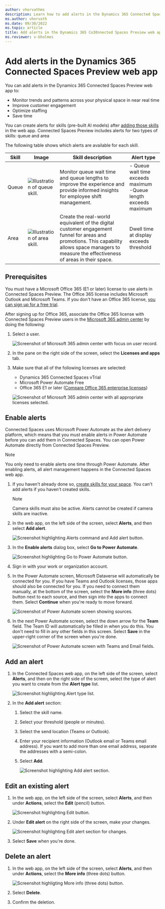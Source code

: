 ```yaml
---
author: vhorvathms
description: Learn how to add alerts in the Dynamics 365 Connected Spaces Preview web app 
ms.author: vhorvath
ms.date: 09/30/2022
ms.topic: article
title: Add alerts in the Dynamics 365 Co30nnected Spaces Preview web app
ms.reviewer: v-bholmes
---
```


# Add alerts in the Dynamics 365 Connected Spaces Preview web app

You can add alerts in the Dynamics 365 Connected Spaces Preview web app to:

- Monitor trends and patterns across your physical space in near real time
- Improve customer engagement
- Optimize staffing
- Save time

You can create alerts for skills (pre-built AI models) after [adding those skills](web-app-cameras-add-skills.md) in the web app. Connected Spaces Preview includes alerts for two types of skills: queue and area

The following table shows which alerts are available for each skill.

|Skill|Image|Skill description|Alert type|
|-----------|--------------------------------|----------------------------------|--------------------------------|
|Queue|![Illustration of queue skill.](media/queue-skill.JPG "Illustration of queue skill")|Monitor queue wait time and queue lengths to improve the experience and provide informed insights for employee shift management.|- Queue wait time exceeds maximum<br>-Queue length exceeds maximum|
|Area|![Illustration of area skill.](media/area-skill.JPG "Illustration of area skill")|Create the real-world equivalent of the digital customer engagement funnel for areas and promotions. This capability allows space managers to measure the effectiveness of areas in their space.|Dwell time at display exceeds threshold|

## Prerequisites

You must have a Microsoft Office 365 (E1 or later) license to use alerts in Connected Spaces Preview. The Office 365 license includes Microsoft Outlook and Microsoft Teams. If you don't have an Office 365 license, [you can sign up for a free trial](https://www.microsoft.com/en-us/microsoft-365/enterprise/office-365-e5?activetab=pivot:overviewtab). 

After signing up for Office 365, associate the Office 365 license with Connected Spaces Preview users in the [Microsoft 365 admin center](https://admin.microsoft.com/Adminportal/Home?ref=/users) by doing the following:

1. Select a user. 

    ![Screenshot of Microsoft 365 admin center with focus on user record.](media/alerts-admin-center-user.JPG "Screenshot of Microsoft 365 admin center with focus on user record")

2. In the pane on the right side of the screen, select the **Licenses and apps** tab.

3. Make sure that all of the following licenses are selected:

    - Dynamics 365 Connected Spaces vTrial
    - Microsoft Power Automate Free
    - Office 365 E1 or later ([Compare Office 365 enterprise licenses](https://www.microsoft.com/en-us/microsoft-365/enterprise/compare-office-365-plans))

    ![Screenshot of Microsoft 365 admin center with all appropriate licenses selected.](media/alerts-admin-center-licenses.JPG "Screenshot of Microsoft 365 admin center with all appropriate licenses selected")

## Enable alerts
[
](https://www.microsoft.com/en-us/microsoft-365/enterprise/office-365-e5?activetab=pivot:overviewtab)
Connected Spaces uses Microsoft Power Automate as the alert delivery platform, which means that you must enable alerts in  Power Automate before you can add them in Connected Spaces. You can open Power Automate directly from Connected Spaces Preview.

> [!NOTE]
> You only need to enable alerts one time through Power Automate. After enabling alerts, all alert management happens in the Connected Spaces web app. 

1. If you haven't already done so, [create skills for your space](web-app-cameras-add-skills.md). You can't add alerts if you haven't created skills. 

    > [!NOTE]
    > Camera skills must also be active. Alerts cannot be created if camera skills are inactive. 

2. In the web app, on the left side of the screen, select **Alerts**, and then select **Add alert**.

    ![Screenshot highlighting Alerts command and Add alert button.](media/alerts-add-alert.JPG "Screenshot highlighting Alerts command and Add alert button")

3. In the **Enable alerts** dialog box, select **Go to Power Automate**. 

    ![Screenshot highlighting Go to Power Automate button.](media/alerts-go-to-power-automate.JPG "Screenshot highlighting Go to Power Automate button")
    
4. Sign in with your work or organization account.

5. In the Power Automate screen, Microsoft Dataverse will automatically be connected for you. If you have Teams and Outlook licenses, those apps should also be connected for you. If you need to connect them manually, at the bottom of the screen, select the **More info** (three dots) button next to each source, and then sign into the apps to connect them. Select **Continue** when you're ready to move forward.

    ![Screenshot of Power Automate screen showing sources.](media/alerts-configure-sources.JPG "Screenshot of Power Automate screen showing sources")
    
6. In the next Power Automate screen, select the down arrow for the **Team** field. The Team ID will automatically be filled in when you do this. You don't need to fill in any other fields in this screen. Select **Save** in the upper-right corner of the screen when you're done.

    ![Screenshot of Power Automate screen with Teams and Email fields.](media/alerts-configuration.JPG "Screenshot of Power Automate screen with Teams and Email fields")

## Add an alert

1. In the Connected Spaces web app, on the left side of the screen, select **Alerts**, and then on the right side of the screen, select the type of alert you want to create from the **Alert type** list.

    ![Screenshot highlighting Alert type list.](media/alerts-alert-type.JPG "Screenshot highlighting Alert type list")
    
2. In the **Add alert** section:

    1. Select the skill name.
    2. Select your threshold (people or minutes).
    3. Select the send location (Teams or Outlook).
    4. Enter your recipient information (Outlook email or Teams email address). If you want to add more than one email address, separate the addresses with a semi-colon.
    5. Select **Add**.

        ![Screenshot highlighting Add alert section.](media/alerts-fill-in-fields.JPG "Screenshot highlighting Add alert section")
        
## Edit an existing alert

1. In the web app, on the left side of the screen, select **Alerts**, and then under **Actions**, select the **Edit** (pencil) button. 

    ![Screenshot highlighting Edit button.](media/alerts-edit-button.JPG "Screenshot highlighting Edit button")

2. Under **Edit alert** on the right side of the screen, make your changes.

    ![Screenshot highlighting Edit alert section for changes.](media/alerts-edit-alert.JPG "Screenshot highlighting Edit alert section for changes")

3. Select **Save** when you're done.

## Delete an alert

1. In the web app, on the left side of the screen, select **Alerts**, and then under **Actions**, select the **More info** (three dots) button. 

    ![Screenshot highligting More info (three dots) button.](media/alerts-delete-alert.JPG "Screenshot highligting More info (three dots) button")
    
2. Select **Delete**. 

3. Confirm the deletion.
